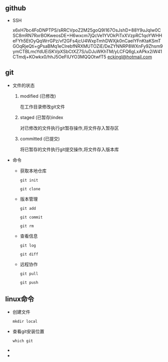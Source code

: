 ## github

+ SSH

  x6xH7bc4FoDNPTPS/sRRCVpoZ2M25goQ9I167OsJshD+88Y9uJqlw0CSC8mRN7RxrBOKweosDE+H6wxcm7jQcVe1YVOkPiTxXVzpRC1qoYWHHeFYh5EtOyQqWrrGPz/vf2GFs4jcU4WxpTmhDWXjk0nCaelYFnKtaKSmTGOqRjeQti+gPsaBMq1eClrebfNRXMUTOZiE/DeZYNNRP8WXnFy9Zhsm9ymCTBLmcYdUEiSKVpXSbCtXZ7S/uDJuWKhTM/yLCFQ6gLxAPkx2iW41CTmdj+KOwkx0/hhJ5OeFIUYO3MQQOtwfT5 eckingl@hotmail.com



## git

+ 文件的状态

  1. modified (已修改)

     在工作目录修改git文件

  2. staged (已暂存)index

      对已修改的文件执行git暂存操作,将文件存入暂存区

  3. committed (已提交)

      将已暂存的文件执行git提交操作,将文件存入版本库 

+ 命令

  + 获取本地仓库

     `git init`
  
     `git clone`
    
  + 版本管理
  
    `git add `
  
    `git commit`
  
    `git rm`
  
  + 查看信息
  
     `git log`
  
     `git diff`
  
  + 远程协作
  
     `git pull`
  
     `git push`
  
  
  
  
  
  
  
  
  
  

## linux命令

+ 创建文件

  `mkdir local`

+ 查看git安装位置

  `which git`

+ 

+ 



